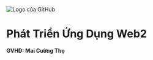 ![Logo của GitHub](https://github.githubassets.com/images/modules/logos_page/GitHub-Mark.png)
# Phát Triển Ứng Dụng Web2
**GVHD: Mai Cường Thọ**
